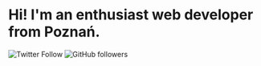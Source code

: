 # Hi! I'm an enthusiast web developer from Poznań.

<img alt="Twitter Follow" src="https://img.shields.io/twitter/follow/Lynthius?color=blue&label=Follow%20me%21&logo=twitter&logoColor=blue&style=flat-square">
<img alt="GitHub followers" src="https://img.shields.io/github/followers/Lynthius?color=yellow&label=Follow%20me%21&logo=github&style=flat-square">


<!--
**Lynthius/Lynthius** is a ✨ _special_ ✨ repository because its `README.md` (this file) appears on your GitHub profile.

Here are some ideas to get you started:

- 🔭 I’m currently working on ...
- 🌱 I’m currently learning ...
- 👯 I’m looking to collaborate on ...
- 🤔 I’m looking for help with ...
- 💬 Ask me about ...
- 📫 How to reach me: ...
- 😄 Pronouns: ...
- ⚡ Fun fact: ...
-->
